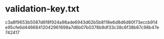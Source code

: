 # validation-key.txt
c3a8f9653b5087d6f8f924a98ade6943d62b5b8118e6d8d6d80f73eccb914e95cfe6d44668412042961698a7d6b07b0378b9df33c38c6f38b87c98b47e742417
